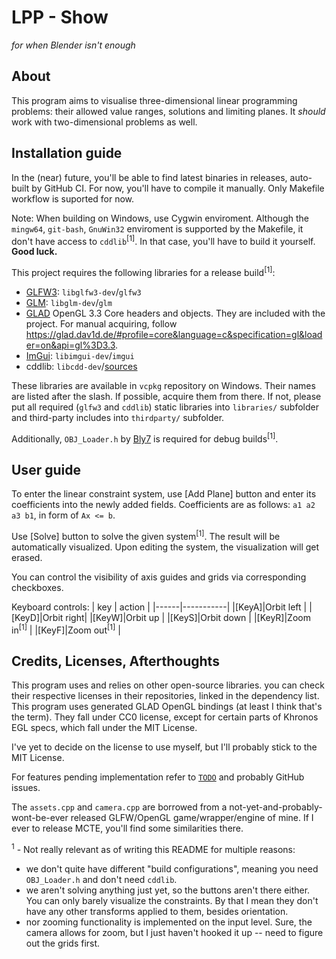 # LPP - Show
*for when Blender isn't enough*

## About
This program aims to visualise three-dimensional linear programming problems: their allowed value ranges, solutions and limiting planes.
It *should* work with two-dimensional problems as well.

## Installation guide
In the (near) future, you'll be able to find latest binaries in releases, auto-built by GitHub CI. For now, you'll have to compile it manually.
Only Makefile workflow is suported for now.

Note:
When building on Windows, use Cygwin enviroment. Although the `mingw64`, `git-bash`, `GnuWin32` enviroment is supported by the Makefile, it don't have access to `cddlib`<sup>[1]</sup>. In that case, you'll have to build it yourself. **Good luck.**

This project requires the following libraries for a release build<sup>[1]</sup>:
 * [GLFW3](https://github.com/glfw/glfw): `libglfw3-dev`/`glfw3`
 * [GLM](https://github.com/g-truc/glm): `libglm-dev`/`glm`
 * [GLAD](https://github.com/Dav1dde/glad) OpenGL 3.3 Core headers and objects. They are included with the project. For manual acquiring, follow https://glad.dav1d.de/#profile=core&language=c&specification=gl&loader=on&api=gl%3D3.3.
 * [ImGui](https://github.com/ocornut/imgui/): `libimgui-dev`/`imgui`
 * cddlib: `libcdd-dev`/[sources](https://github.com/cddlib/cddlib)

These libraries are available in `vcpkg` repository on Windows. Their names are listed after the slash. If possible, acquire them from there.
If not, please put all required (`glfw3` and `cddlib`) static libraries into `libraries/` subfolder and third-party includes into `thirdparty/` subfolder.

Additionally, `OBJ_Loader.h` by [Bly7](https://github.com/Bly7/OBJ-Loader) is required for debug builds<sup>[1]</sup>.

## User guide
To enter the linear constraint system, use [Add Plane]
button and enter its coefficients into the newly added fields. Coefficients are as follows: `a1 a2 a3 b1`, in form of `Ax <= b`.

Use [Solve] button to solve the given system<sup>[1]</sup>. The result will be automatically visualized. Upon editing the system, the visualization will get erased.

You can control the visibility of axis guides and grids via corresponding checkboxes.

Keyboard controls:
| key  |  action   |
|------|-----------|
|[KeyA]|Orbit left |
|[KeyD]|Orbit right|
|[KeyW]|Orbit up   |
|[KeyS]|Orbit down |
|[KeyR]|Zoom in<sup>[1]</sup>    |
|[KeyF]|Zoom out<sup>[1]</sup>   |

## Credits, Licenses, Afterthoughts
This program uses and relies on other open-source libraries. you can check their respective licenses in their repositories, linked in the dependency list.
This program uses generated GLAD OpenGL bindings (at least I think that's the term). They fall under CC0 license, except for certain parts of Khronos EGL specs, which fall under the MIT License.

I've yet to decide on the license to use myself, but I'll probably stick to the MIT License.

For features pending implementation refer to [`TODO`](./TODO) and probably GitHub issues.

The `assets.cpp` and `camera.cpp` are borrowed from a not-yet-and-probably-wont-be-ever released GLFW/OpenGL game/wrapper/engine of mine. If I ever to release MCTE, you'll find some similarities there.

<sup>1</sup> - Not really relevant as of writing this README for multiple reasons:
* we don't quite have different "build configurations", meaning you need `OBJ_Loader.h` and don't need `cddlib`.
* we aren't solving anything just yet, so the buttons aren't there either. You can only barely visualize the constraints. By that I mean they don't have any other transforms applied to them, besides orientation.
* nor zooming functionality is implemented on the input level. Sure, the camera allows for zoom, but I just haven't hooked it up -- need to figure out the grids first.

